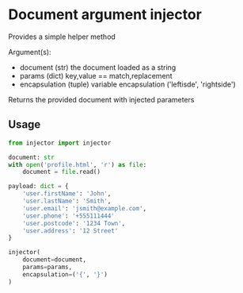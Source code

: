 # Document argument injector

Provides a simple helper method

Argument(s):
- document      (str)   the document loaded as a string
- params        (dict)  key,value == match,replacement
- encapsulation (tuple)   variable encapsulation ('leftisde', 'rightside')

Returns the provided document with injected parameters

## Usage

```py
from injector import injector

document: str
with open('profile.html', 'r') as file:
    document = file.read()

payload: dict = {
    'user.firstName': 'John',
    'user.lastName': 'Smith',
    'user.email': 'jsmith@example.com',
    'user.phone': '+555111444'
    'user.postcode': '1234 Town',
    'user.address': '12 Street'
}

injector(
    document=document,
    params=params,
    encapsulation=('{', '}')
)
```
